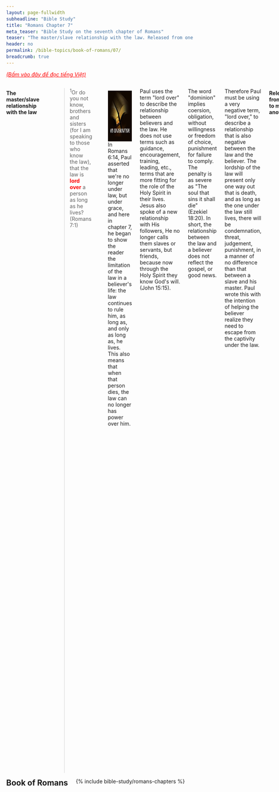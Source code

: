 ```yaml
---
layout: page-fullwidth
subheadline: "Bible Study"
title: "Romans Chapter 7"
meta_teaser: "Bible Study on the seventh chapter of Romans"
teaser: "The master/slave relationship with the law. Released from one to marry another. To bear fruit to God: die to the law. Law/death vs. Spirit/life. The law reveals sin. The commandment brought death, not life. Men's utter helplessness. We need WHO, not HOW."
header: no
permalink: /bible-topics/book-of-romans/07/
breadcrumb: true
---
```

<!--more-->
<p style="font-style: italic;"><a style="color: #ff0000;" href="{{ site.projectname }}/hoc-kinh-thanh/sach-ro-ma/07/">(Bấm vào đây để đọc tiếng Việt)</a></p>
<div class="row">
<div class="medium-8 columns">

<!-- MAIN TEXT -->
<h4 abp="1953"><strong>The master/slave relationship with the law</strong></h4>
<p style="text-align: left;" abp="1960"><strong></strong><blockquote><sup abp="1961">1</sup>Or do you not know, brothers and sisters (for I am speaking to those who know the law), that the law is <span style="color: #ff0000;"><strong>lord over</strong></span> a person as long as he lives? (Romans 7:1) </blockquote></p>
<div>
<p>
<img alt src="/images/no-condemnation.jpg" style="border: 0px none; margin: 7px 15px 0px 0px; max-width: 100%; height: 136px; padding: 0px; float: left;">
<p style="text-align: left;" abp="1968">In Romans 6:14, Paul asserted that we're no longer under law, but under grace, and here in chapter 7, he began to show the reader the limitation of the law in a believer's life: the law continues to rule him, as long as, and only as long as, he lives. This also means that when that person dies, the law can no longer has power over him.</p>
</p>
</div>
<p style="text-align: left;">Paul uses the term "lord over" to describe the relationship between believers and the law. He does not use terms such as guidance, encouragement, training, leading, etc., terms that are more fitting for the role of the Holy Spirit in their lives. Jesus also spoke of a new relationship with His followers, He no longer calls them slaves or servants, but friends, because now through the Holy Spirit they know God's will. (John 15:15).</p>
<p style="text-align: left;">The word "dominion" implies coersion, obligation, without willingness or freedom of choice, punishment for failure to comply. The penalty is as severe as "The soul that sins it shall die" (Ezekiel 18:20). In short, the relationship between the law and a believer does not reflect the gospel, or good news.</p>
<p style="text-align: left;">Therefore Paul must be using a very negative term, "lord over," to describe a relationship that is also negative between the law and the believer. The lordship of the law will present only one way out that is death, and as long as the one under the law still lives, there will be condemnation, threat, judgement, punishment, in a manner of no difference than that between a slave and his master. Paul wrote this with the intention of helping the believer realize they need to escape from the captivity under the law.</p>
<h4 style="text-align: left;" abp="1996"><strong>Released from one to marry another</strong></h4>
<p style="text-align: left;" abp="1996"><blockquote><sup>2</sup>For a married woman is bound by law to her husband as long as he lives, but <span style="color: #ff0000;"><strong>if her husband dies, she is released from the law of the marriage</strong></span>. <sup>3</sup>So then, if she is joined to another man while her husband is alive, she will be called an adulteress. But if her husband dies, she is free from that law, and if she is joined to another man, she is not an adulteress. (Romans 7:2-3)</blockquote></p>
<p style="text-align: left;" abp="1996">Paul used an example in marriage based on Jewish custom which allows a wife to remarry without committing adultery. That is when the husband dies, she can marry another. Let us pay attention to three important terms: 1) "the law" which binds the wife to her husband, 2) "husband" is the one with an unbreakable bond to the wife, and lastly 3) "free," as in liberty, or freedom.<br /><br /></p>
<h4 style="text-align: left;" abp="1996"><strong>To bear fruit to God: die to the law</strong></h4>
<p style="text-align: left;" abp="1996"><blockquote><sup>4</sup>So, my brothers and sisters, you also <span style="color: #ff0000;"><strong>died to the law</strong></span> through the body of Christ, so that you could be joined to another, to the one who was raised from the dead, to <span style="color: #ff0000;"><strong>bear fruit to God</strong></span>. (Romans 7:4) </blockquote></p>
<p style="text-align: left;">After using an example of marriage to establish a foundation upon which a wife can marry another man without committing adultery, when her husband dies.&nbsp; Paul now shows us how we can become "wife," or "bride" of Christ.</p>
<p style="text-align: left;">In Paul's example, the wife is released from the law when her husband dies, but in verse 4 above, Paul wrote that the wife, or we believers, died to the law already. It seems Paul is implying that the death of either party will nullify the law that bind them together. But how is it that we're alive and yet can be considered dead to the law? In verse 4 Paul says that it is through the body of Christ. Somehow Christ's death on the cross is now counted toward us as a payment for sin, to purchase us from the law that bound us to the body of death. This is exactly how God's plan of salvation works out. This is miracle of grace that brought tears to my eyes: "How can it be, that Thou my God shouldst die for me."</p>
<p style="text-align: left;">Now let's talk about "<em><span style="color: #008000;">bearing fruit to God.</span></em>" Looking back over the four gospels, especially John 15:5, when Christ Jesus said: "<span style="color: #008000;"><em>I am the vine, and you are the branches. He who is in me, and I in him, will bear much fruit.</em></span>" Over many decades, having read many books and heard many sermons, I was led to believe that "to be in Christ" means to keep doing things that believers should do. But if you have labored with me in this Romans study, patiently follow Paul's lengthy but careful discourse up to this point, you must come to the same conclusion that to be in Christ means, and can only happen when, you died to the law. Let us read verse 4 one more time: "<span style="color: #008000;"><em>So, my brothers and sisters, you also died to the law through the body of Christ, so that you could be joined to another, to the one who was raised from the dead, to bear fruit to God.</em></span>" You died ... so that ... If you haven't done the first step, you cannot proceed to the next. If you haven't died to the law, you cannot become one with Christ. But once you become one with Christ, He will bear fruit in you as a byproduct of such relationship.</p>
<p style="text-align: left;">There is though one more implication before we leave this part of the study. Christ died on our behalf so we may be released from the law that bound us to the old husband, the sinful flesh. What happens when some like the Galatians go back to the law, hence go back to the old husband? Wouldn't this be the ultimate form of spiritual adultary? Of lukewarmness? Of serving two masters? No, choose one and never look back.</p>
<h4 style="text-align: left;" abp="1996"><br /><strong>Law/death vs. Spirit/life</strong></h4>
<p style="text-align: left;" abp="1996"><blockquote><sup>5</sup>For when we were in the flesh, the sinful desires, aroused by the law, were active in the members of our body to <span style="color: #ff0000;"><strong>bear fruit for death</strong></span>. <sup>6</sup>But now we have been released from the law, because <span style="color: #ff0000;"><strong>we have died to what controlled us</strong></span>, so that we may serve in <span style="color: #ff0000;"><strong>the new life of the Spirit</strong></span> and <strong><span style="color: #ff0000;">not under the old written code</span></strong>. (Romans 7:5-6) </blockquote></p>
<p style="text-align: left;">Even now as I'm translating my Vietnamese study notes to English, I'm shocked to see how badly it was translated from the King James version. The Vietnamese translates "For when we were in the flesh," to the effective meaning of "For when we still lived in fleshly pursuit." Though badly translated, it may have helped prove my assessment that there is profound misunderstanding, or willing hypocrisy, on the part of those who hold the faulty view yet not spending any amount of labor trying to understand what Paul is really saying. What happens to "<em><span style="color: #008000;">Study to shew thyself approved unto God, a workman that needeth not to be ashamed, rightly dividing the word of truth</span>.</em>"? (2 Timothy 2:15).</p>
<p style="text-align: left;">Based on the faulty (but practically correct in reflecting the misconception) Vietnamese translation, what does it mean to "be in the flesh?" I assert that the overwhelming majority believes that this means to be lured still by fleshly desires. But before we delve further into this passage to get its true meaning, let us continue to take apart this whole passage.</p>
<p style="text-align: left;">In verse 5, Paul said we were IN THE FLESH, and then in verse 6 he announces a change in status that we have been RELEASED FROM THE LAW. Let us express what he just said in a couple of ways:</p>
<p style="text-align: left;">1. We were in the flesh, because we were still under the law<br data-mce-bogus="1" />2. Because we have been released from the law, we're no longer under the dominion of the flesh</p>
<p style="text-align: left;">Then it stands to reason that to be in the flesh has the same meaning with to be under the law, or conversely to die to the flesh also means to die to the law. This is an amazing truth that believers for thousands of years past have misintepreted and consequently misapplied in ways not reflecting biblical truth.</p>
<p style="text-align: left;">Let's take for example the effect of the law on sin, where it is written in verse 5 above that "<span style="color: #008000;"><em>sinful desires, aroused by the law</em></span>," flies right in the face of conventional understanding that the law helps in restraining the sinful nature. This is what is written in the Bible, that the law actually arouses man's sinful flesh. And if it is so, then why in the world did God give man even more law through the addition of the 10 commandments, beyond what they already knew in their conscience? The answer is, contrary to what many think, He gave the law to show how utterly depraved they all are.</p>
<p style="text-align: left;"><span style="color: #008000;"><em>"For God achieved what the law could not do because it was weakened through the flesh. By sending his own Son in the likeness of sinful flesh and concerning sin, he condemned sin in the flesh." (<a class="NETBibleTagged">Romans 8:3</a>)</em></span></p>
<p style="text-align: left;">In short, relying on the law to live the Christian faith will lead to failure, and the fruit borne by the flesh as it is provoked by the law will only be fruit for death.</p>
<p style="text-align: left;">Verse 6 writes: "<span style="color: #008000;"><em>we have been released from the law ... so that we may serve ...</em></span>" which shows us a pattern contrary to conventional teaching, but will yield abiding fruit, because it is based on God's Word. One who desires to serve God cannot rely on the law as his counselor. "Thy Word is the lamp unto my feet" cannot be the law, or commandments, but Word spoken from heaven as sure as the nails on the cross that: "The righteous will live by faith." God's Word is not commandments written on tablets of stone, because "the letter kills" (2 Corinthians 3:6), but is the Word Himself, is "Christ in you the hope of glory" (Colossians 1:27).</p>
<p style="text-align: left;">So how do we serve God? In the new way of the Spirit, not in the old way of the written code, or law, or rules, or regulations, or commandments.&nbsp; New way vs. Old way, New Covenant vs. Old Covenant. If the Old can bring us salvation then Christ didn't need to die on the cross. The new way of the Spirit is through only one straight and narrow way: faith. For if it is by the power of the Spirit, there is no need of "flesh and blood" that can only produce fruit for death (John 3:6).</p>
<p style="text-align: left;">This is one of the most profound passage on the life of faith. Now having arrived at this point we must come to the understanding that to be "in the flesh" does not mean to keep tripping and falling over common weaknesses or temptations, or conversely to die to the flesh does not mean one strive to become sinless, or reach the goal of no longer falling into temptation, because this is not possible with anyone who has a sinful nature, which all of mankind do possess.</p>
<p style="text-align: left;">To die to the flesh is to no longer operate from the negative position of continually battling against flesh and blood, or to measure our relationship with God based on sins, but on righteousness, on plate already swiped clean by the blood of the Lamb. This believer who, through faith, considers himself already dead to sin, that it no longer holds the power of condemnation upon him. Practically he still sins, because he sins even when he performs his most righteous deeds, but positionally he is as pure as the whitest of snow.</p>
<p style="text-align: left;">The Hebrews of old only focused on the giants to the point they left the promised land and headed back to the desert to die. Is it the same thing with us to day? Are you still battling sins or have you stood the ground of a conqueror with Christ? Are you setting your hearts on things above, or are you looking down like Peter and sink? That is the difference between the old way of the written code, which is the law, and the new way of the Spirit, which is by grace and through faith.</p>
<h4 style="text-align: left;" abp="1996"><br /><strong>The law reveals sin</strong></h4>
<p style="text-align: left;" abp="1996"><blockquote><sup>7</sup>What shall we say then? Is the law sin? Absolutely not! Certainly, I would not have known sin except through the law. For indeed I would not have known what it means to desire something belonging to someone else if the law had not said, " Do not covet." (Romans 7:7) </blockquote></p>
<p style="text-align: left;" abp="1996">It was perhaps for answering someone who might slander what Paul wrote in verse 5 that it was the law that aroused sinful desires, he explained that though that was the unexpected effect of the law, it was by no means the same thing as sin. The law serves to reveal sin for what it is, much like the X-ray which sweeps through the body to reveal diseases that need remedy, but the X-ray itself does not provide the cure, and the X-ray is not the disease it reveals.<br /><br /></p>
<h4 style="text-align: left;" abp="1996"><strong>The commandment brought death, not life</strong></h4>
<p style="text-align: left;" abp="1996"><blockquote><sup>8</sup>But sin, seizing the opportunity through the commandment, produced in me all kinds of wrong desires. For apart from the law, sin is dead. <sup>9</sup>And I was once alive apart from the law, but with the coming of the commandment sin became alive <sup>10</sup>and I died. So I found that the very commandment that was intended to bring life brought death! <sup>11</sup>For sin, seizing the opportunity through the commandment, deceived me and through it I died. (Romans 7:8-11) </blockquote></p>
<p abp="1996" style="text-align: left;">While the law may deter its subjects from the carrying out of the transgression and gives temporary relief, it actually increases sinful desires. It may help a person avoid the temporal consequences of sins, but due to its increasing the internal effect of sins, it drives a person further and further away from God, much like the knowledge of good and evil that drove our first parents away from their Creator.</p>
<p abp="1996" style="text-align: left;">When was Paul, or when were we, alive apart from the law? Perhaps the time in every one of our lives when we were too young to develop a conciousness of good and evil. But that time of childhood innocense quickly left us as we grew up, and the commandment, or the conscience of everyone be they Jews or not, bring sin to life and we all died spiritually as a result.</p>
<p abp="1996" style="text-align: left;">Wasn't this what happened to Eve (who represents mankind, whereas Adam is a type of Christ) after she ate of the tree of the knowledge of good and evil? In Genesis 2:17, God said: "<span style="color: #008000;"><em>You must not eat from the tree of the knowledge of good and evil, for when you eat from it you will certainly die</em></span>."</p>
<p abp="1996" style="text-align: left;">How can it be that "<em><span style="color: #008000;">the very commandment that was intended to bring life brought death!</span></em>"? Commandment such as "Do not covet," "Honor your parents," and others, how can they bring death? Ah, but they indeed can, for one simple reason, mankind, just like Eve, lost the ability to carry out God's golden rules. When they still walked with God in the garden, they had no other gods before Him, until they invited one into their minds in the form of the knowledge of good and evil. The golden rules now show them the glory that is but a distant memory; it showed them how far they have fallen short of God's glory. Nevertheless, it was intended to bring life when it can successfully nudge the sinner toward their Savior, but it will bring death to those who try to uphold it to achieve God's righteousness.</p>
<p abp="1996" style="text-align: left;">In their present fallen state, it would be better for them not to have the commandments, but it's too late, because the law had already became their master since they ate of the forbidden tree.</p>
<p abp="1996" style="text-align: left;">What opportunity does the law provide for sin? How does sin deceive men through it? Perhaps it deceives them much like how the snake deceived Eve. Over the ages, men have been deceived into thinking that the way to salvation is through some form of observances of certain law. But according to verse 10 above, the laws bring death, not life; it brings death through the revealing of sins, and of condemnation as a consequence of such revelation. Many Christians are still deceived in this way; the law may have played a part in leading them to Christ, but now they lift it up like an idol. Instead of being humbled by the law, they become haughty because of it.</p>
<h4 style="text-align: left;" abp="1996"><br /><strong>Men's utter helplessness</strong></h4>
<p style="text-align: left;" abp="1996"><blockquote><sup>13</sup>Did that which is good, then, become death to me? Absolutely not! But sin, so that it would be shown to be sin, produced death in me through what is good, so that through the commandment sin would become utterly sinful. <sup>14</sup>For we know that the law is spiritual- but I am unspiritual, sold into slavery to sin. <sup>15</sup>For I donʼt understand what I am doing. For I do not do what I want- instead, I do what I hate. <sup>16</sup>But if I do what I donʼt want, I agree that the law is good. <sup>17</sup>But now it is no longer me doing it, but sin that lives in me. <sup>18</sup>For I know that nothing good lives in me, that is, in my flesh. For I want to do the good, but I cannot do it. <sup>19</sup>For I do not do the good I want, but I do the very evil I do not want! <sup>20</sup>Now if I do what I do not want, it is no longer me doing it but sin that lives in me. (Romans 7:13-20)</blockquote></p>
<p style="text-align: left;" abp="1996">This series of verses further confirmed what Paul wrote in verse 10 above, that the commandment brought death instead of life. It brought death because of men's inability to do what they know is good, and it increased tendency toward things that they know they should not do.</p>
<p style="text-align: left;" abp="1996">In verse 18, Paul asserted that "<span style="color: #008000;"><em>nothing good lives in me.</em></span>" If what Paul said is true, how can something good come out of something that has nothing good within it? Then what amount of exhortation, teaching, admonition, training, can produce light out of utter darkness? life out of death? Flesh can only give birth to flesh, and the perishable cannot inherit the imperishable (I Cor 15:50). This should lead to the understanding that the common approach of ministries based on exhortation toward behavior modification will inevitably lead to frustrating Christian experiences. Why preach to the dead? About the only thing one can do with the dead is to bring them to someone who can give them life.</p>
<p style="text-align: left;" abp="1996">In short, now dwells within Paul two realities, one of the mind that knows and willing to do what is good, and one of the flesh that wants to do evil.</p>
<h4 style="text-align: left;" abp="1996"><strong>We need WHO, not HOW</strong></h4>
<p style="text-align: left;" abp="1996"><blockquote><sup>21</sup>So, I find the law that when I want to do good, evil is present with me. <sup>22</sup>For I delight in the law of God in my inner being. <sup>23</sup>But I see a different law in my members waging war against the law of my mind and making me captive to the law of sin that is in my members. <sup>24</sup>Wretched man that I am! Who will rescue me from this body of death? <sup>25</sup>Thanks be to God through Jesus Christ our Lord! So then, I myself serve the law of God with my mind, but with my flesh I serve the law of sin. (Romans 7:21-25) </blockquote></p>
<p style="text-align: left;" abp="1996">The law Paul spoke of in verse 21 is a statement of undisputable truth that his evil tendency is ever present within him. His life has two parts, one part of flesh that is a slave under sin, and another of his mind that desires to serve God. It is this battle between the flesh and the mind/spirit that puts him in constant struggle that he had to call out: "Wretched man that I am!" This should dispel any notion that Paul has got it all figured out, that his Christian life is one of an overcomer based on conventional teaching.</p>
<p style="text-align: left;" abp="1996">But it is his subsequent question that gives us the answer to how he escaped this conundrum: Who will rescue me from this body of death? The question is not who will show him how to overcome the sin of his flesh, but who will save him. Not how many thousand tips and techniques on how to lead a victorious life, but WHO. Not how to train this dead body so that it will one day will become a champion, but WHO. And yes, once again I risk an overuse of this complaint, that even as Christ came to show us the WHO, men went on continuing to teach the walking dead to behave as fully functional children of God.</p>
<p style="text-align: left;" abp="1996">&nbsp;</p>
<p abp="1999" style="text-align: left;"><em abp="2000" style="color: #999999;"><span abp="2001" style="font-size: 10pt; line-height: 1.2em;">Scripture quoted by permission. All scripture quotations, unless otherwise indicated, are taken from the NET Bible® copyright ©1996-2006 by Biblical Studies Press, L.L.C. All rights reserved.</span></em></p>
<p style="text-align: left;" abp="2002"><span style="color: #999999;" abp="2003"><em abp="2004"><span style="font-size: 10pt;" abp="2005">Nghi Nguyen</span></em></span></p>

<div class="alert-box text radius "><p><em abp="2000" style="color: #999999;">Disclaimer: This is my own opinion on the topic, which does not necessarily reflect the church's theology, or beliefs of the individuals in it — Nghi Nguyen</em></p></div>
</div><!-- /.medium-8.columns -->
<div class="bible-index medium-4 columns">
<h2 style="margin: 0px">Book of Romans</h2>
        {% include bible-study/romans-chapters %}
</div><!-- /.medium-4.columns -->
</div><!-- /.row -->
